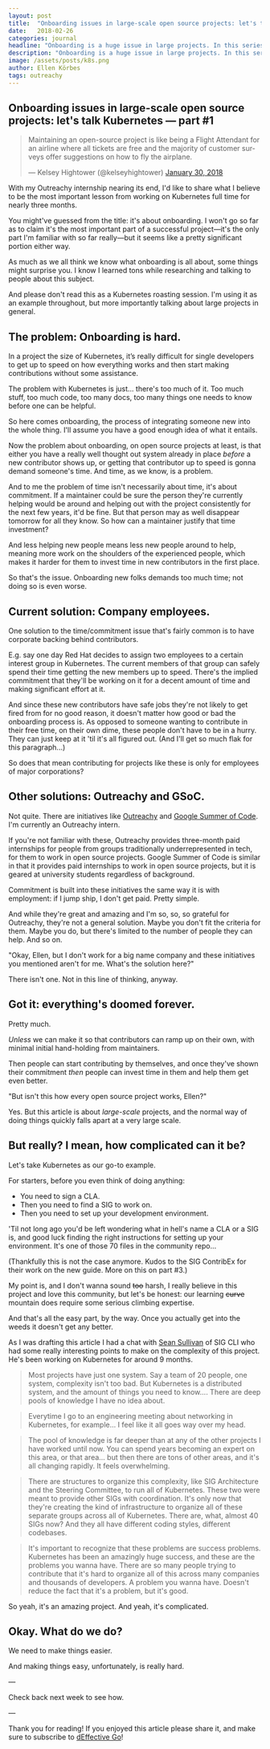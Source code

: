 ```yaml
---
layout: post
title:  "Onboarding issues in large-scale open source projects: let's talk Kubernetes — part #1"
date:   2018-02-26
categories: journal
headline: "Onboarding is a huge issue in large projects. In this series we'll discuss these issues, some solutions, and how the Kubernetes community is doing an amazing job with this."
description: "Onboarding is a huge issue in large projects. In this series we'll discuss these issues, some solutions, and how the Kubernetes community is doing an amazing job with this."
image: /assets/posts/k8s.png
author: Ellen Körbes
tags: outreachy
---
```


## Onboarding issues in large-scale open source projects: let's talk Kubernetes — part #1

<blockquote class="twitter-tweet" data-lang="en"><p lang="en" dir="ltr">Maintaining an open-source project is like being a Flight Attendant for an airline where all tickets are free and the majority of customer surveys offer suggestions on how to fly the airplane.</p>&mdash; Kelsey Hightower (@kelseyhightower) <a href="https://twitter.com/kelseyhightower/status/958349496076742658?ref_src=twsrc%5Etfw">January 30, 2018</a></blockquote>
<script async src="https://platform.twitter.com/widgets.js" charset="utf-8"></script>

With my Outreachy internship nearing its end, I'd like to share what I believe to be the most important lesson from working on Kubernetes full time for nearly three months.

You might've guessed from the title: it's about onboarding. I won't go so far as to claim it's the most important part of a successful project—it's the only part I'm familiar with so far really—but it seems like a pretty significant portion either way.

As much as we all think we know what onboarding is all about, some things might surprise you. I know I learned tons while researching and talking to people about this subject.

And please don't read this as a Kubernetes roasting session. I'm using it as an example throughout, but more importantly talking about large projects in general.

## The problem: Onboarding is hard.

In a project the size of Kubernetes, it’s really difficult for single developers to get up to speed on how everything works and then start making contributions without some assistance.

The problem with Kubernetes is just... there's too much of it. Too much stuff, too much code, too many docs, too many things one needs to know before one can be helpful.

So here comes onboarding, the process of integrating someone new into the whole thing. I'll assume you have a good enough idea of what it entails.

Now the problem about onboarding, on open source projects at least, is that either you have a really well thought out system already in place *before* a new contributor shows up, or getting that contributor up to speed is gonna demand someone's time. And time, as we know, is a problem.

And to me the problem of time isn't necessarily about time, it's about commitment. If a maintainer could be sure the person they're currently helping would be around and helping out with the project consistently for the next few years, it'd be fine. But that person may as well disappear tomorrow for all they know. So how can a maintainer justify that time investment?

And less helping new people means less new people around to help, meaning more work on the shoulders of the experienced people, which makes it harder for them to invest time in new contributors in the first place.

So that's the issue. Onboarding new folks demands too much time; not doing so is even worse.

## Current solution: Company employees.

One solution to the time/commitment issue that's fairly common is to have corporate backing behind contributors. 

E.g. say one day Red Hat decides to assign two employees to a certain interest group in Kubernetes. The current members of that group can safely spend their time getting the new members up to speed. There's the implied commitment that they'll be working on it for a decent amount of time and making significant effort at it.

And since these new contributors have safe jobs they're not likely to get fired from for no good reason, it doesn't matter how good or bad the onboarding process is. As opposed to someone wanting to contribute in their free time, on their own dime, these people don't have to be in a hurry. They can just keep at it 'til it's all figured out. (And I'll get so much flak for this paragraph...)

So does that mean contributing for projects like these is only for employees of major corporations?

## Other solutions: Outreachy and GSoC.

Not quite. There are initiatives like [Outreachy](https://www.outreachy.org/) and [Google Summer of Code](https://summerofcode.withgoogle.com/). I'm currently an Outreachy intern.

If you're not familiar with these, Outreachy provides three-month paid internships for people from groups traditionally underrepresented in tech, for them to work in open source projects. Google Summer of Code is similar in that it provides paid internships to work in open source projects, but it is geared at university students regardless of background.

Commitment is built into these initiatives the same way it is with employment: if I jump ship, I don't get paid. Pretty simple.

And while they're great and amazing and I'm so, so, so grateful for Outreachy, they're not a general solution. Maybe you don't fit the criteria for them. Maybe you do, but there's limited to the number of people they can help. And so on.

"Okay, Ellen, but I don't work for a big name company and these initiatives you mentioned aren't for me. What's the solution here?"

There isn't one. Not in this line of thinking, anyway.

## Got it: everything's doomed forever.

Pretty much.

*Unless* we can make it so that contributors can ramp up on their own, with minimal initial hand-holding from maintainers.

Then people can start contributing by themselves, and once they've shown their commitment *then* people can invest time in them and help them get even better.

"But isn't this how every open source project works, Ellen?"

Yes. But this article is about *large-scale* projects, and the normal way of doing things quickly falls apart at a very large scale.

## But really? I mean, how complicated can it be?

Let's take Kubernetes as our go-to example.

For starters, before you even think of doing anything:

- You need to sign a CLA. 
- Then you need to find a SIG to work on. 
- Then you need to set up your development environment.

'Til not long ago you'd be left wondering what in hell's name a CLA or a SIG is, and good luck finding the right instructions for setting up your environment. It's one of those 70 files in the community repo...

(Thankfully this is not the case anymore. Kudos to the SIG ContribEx for their work on the new guide. More on this on part #3.)

My point is, and I don't wanna sound ~~too~~ harsh, I really believe in this project and love this community, but let's be honest: our learning ~~curve~~ mountain does require some serious climbing expertise.

And that's all the easy part, by the way. Once you actually get into the weeds it doesn't get any better.

As I was drafting this article I had a chat with [Sean Sullivan](https://twitter.com/seank8s) of SIG CLI who had some really interesting points to make on the complexity of this project. He's been working on Kubernetes for around 9 months.

> Most projects have just one system. Say a team of 20 people, one system, complexity isn't too bad. But Kubernetes is a distributed system, and the amount of things you need to know.... There are deep pools of knowledge I have no idea about.

> Everytime I go to an engineering meeting about networking in Kubernetes, for example... I feel like it all goes way over my head. 

> The pool of knowledge is far deeper than at any of the other projects I have worked until now. You can spend years becoming an expert on this area, or that area... but then there are tons of other areas, and it's all changing rapidly. It feels overwhelming.

> There are structures to organize this complexity, like SIG Architecture and the Steering Committee, to run all of Kubernetes. These two were meant to provide other SIGs with coordination. It's only now that they're creating the kind of infrastructure to organize all of these separate groups across all of Kubernetes. There are, what, almost 40 SIGs now? And they all have different coding styles, different codebases.

> It's important to recognize that these problems are success problems. Kubernetes has been an amazingly huge success, and these are the problems you wanna have. There are so many people trying to contribute that it's hard to organize all of this across many companies and thousands of developers. A problem you wanna have. Doesn't reduce the fact that it's a problem, but it's good.

So yeah, it's an amazing project. And yeah, it's complicated.

## Okay. What do we do?

We need to make things easier.

And making things easy, unfortunately, is really hard.

—

Check back next week to see how.

—

Thank you for reading! If you enjoyed this article please share it, and make sure to subscribe to [dEffective Go](deffectivego.com)!
